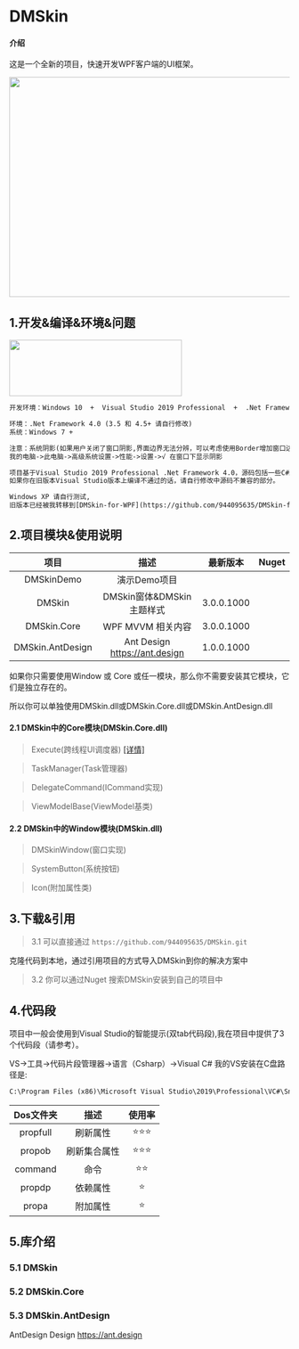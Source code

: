 # DMSkin

#### 介绍
这是一个全新的项目，快速开发WPF客户端的UI框架。

<img src="https://raw.githubusercontent.com/944095635/DMSkin/master/Docs/Image/Demo.png" width="615" height="395" align="center">

## 1.开发&编译&环境&问题

<img src="https://raw.githubusercontent.com/944095635/DMSkin/master/Docs/Image/VS.png" width="310" height="101" align="center">

````xml
开发环境：Windows 10  +  Visual Studio 2019 Professional  +  .Net Framework 4.0
````
````xml
环境：.Net Framework 4.0 (3.5 和 4.5+ 请自行修改)
系统：Windows 7 +
````
````xml
注意：系统阴影(如果用户关闭了窗口阴影,界面边界无法分辨，可以考虑使用Border增加窗口边框)
我的电脑->此电脑->高级系统设置->性能->设置->√ 在窗口下显示阴影
````
````xml
项目基于Visual Studio 2019 Professional .Net Framework 4.0，源码包括一些C#新语法。
如果你在旧版本Visual Studio版本上编译不通过的话，请自行修改中源码不兼容的部分。
````
````xml
Windows XP 请自行测试,
旧版本已经被我转移到[DMSkin-for-WPF](https://github.com/944095635/DMSkin-for-WPF)(备份学习之用)
````
## 2.项目模块&使用说明

| 项目               |   描述                         | 最新版本            | Nuget |
| :----:            |   :----:                       |   :----:       |:----:  | 
| DMSkinDemo        | 演示Demo项目                    |                |        |  
| DMSkin            | DMSkin窗体&DMSkin主题样式        | 3.0.0.1000     |        |
| DMSkin.Core       | WPF MVVM 相关内容               | 3.0.0.1000     |        |
| DMSkin.AntDesign  | Ant Design https://ant.design  | 1.0.0.1000     |        |

如果你只需要使用Window 或 Core 或任一模块，那么你不需要安装其它模块，它们是独立存在的。

所以你可以单独使用DMSkin.dll或DMSkin.Core.dll或DMSkin.AntDesign.dll

#### 2.1 DMSkin中的Core模块(DMSkin.Core.dll)
> Execute(跨线程UI调度器) [[详情]](https://github.com/944095635/DMSkin/wiki/%E8%B7%A8%E7%BA%BF%E7%A8%8BUI%E8%B0%83%E5%BA%A6%E5%99%A8)

> TaskManager(Task管理器)

> DelegateCommand(ICommand实现)

> ViewModelBase(ViewModel基类)

#### 2.2 DMSkin中的Window模块(DMSkin.dll)
> DMSkinWindow(窗口实现)

> SystemButton(系统按钮)

> Icon(附加属性类)


## 3.下载&引用
> 3.1 可以直接通过   `https://github.com/944095635/DMSkin.git`

克隆代码到本地，通过引用项目的方式导入DMSkin到你的解决方案中

> 3.2 你可以通过Nuget 搜索DMSkin安装到自己的项目中

## 4.代码段
项目中一般会使用到Visual Studio的智能提示(双tab代码段),我在项目中提供了3个代码段（请参考）。

VS->工具->代码片段管理器->语言（Csharp）->Visual C#
我的VS安装在C盘路径是:
````xml
C:\Program Files (x86)\Microsoft Visual Studio\2019\Professional\VC#\Snippets\2052\Visual C#
````

| Dos文件夹                | 描述   |使用率   |
| :----:              | :---:          | :---:          |
| propfull  |  刷新属性       |⭐⭐⭐|
| propob  |  刷新集合属性       |⭐⭐⭐|
| command   | 命令        |⭐⭐|
| propdp    | 依赖属性    |⭐|
| propa    | 附加属性    |⭐|


## 5.库介绍

### 5.1 DMSkin 


### 5.2 DMSkin.Core 


### 5.3 DMSkin.AntDesign 
AntDesign Design https://ant.design
